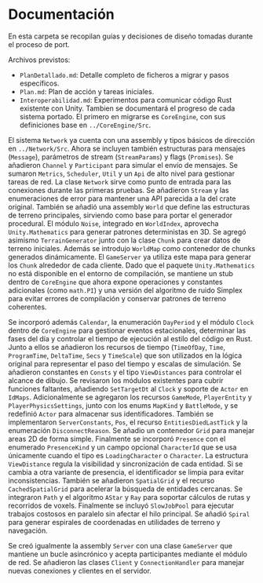 # Documentación

En esta carpeta se recopilan guías y decisiones de diseño tomadas durante el proceso de port.

Archivos previstos:
- `PlanDetallado.md`: Detalle completo de ficheros a migrar y pasos específicos.
- `Plan.md`: Plan de acción y tareas iniciales.
- `Interoperabilidad.md`: Experimentos para comunicar código Rust existente con Unity.
Tambien se documentará el progreso de cada sistema portado. El primero en migrarse es `CoreEngine`, con sus definiciones base en `../CoreEngine/Src`.

El sistema `Network` ya cuenta con una assembly y tipos básicos de dirección en `../Network/Src`.
Ahora se incluyen también estructuras para mensajes (`Message`), parámetros de stream (`StreamParams`) y flags (`Promises`). Se añadieron `Channel` y `Participant` para simular el envío de mensajes.
Se sumaron `Metrics`, `Scheduler`, `Util` y un `Api` de alto nivel para gestionar tareas de red.
La clase `Network` sirve como punto de entrada para las conexiones durante las primeras pruebas. Se añadieron `Stream` y las enumeraciones de error para mantener una API parecida a la del crate original.
También se añadió una assembly `World` que define las estructuras de terreno principales, sirviendo como base para portar el generador procedural. El módulo `Noise`, integrado en `WorldIndex`, aprovecha `Unity.Mathematics` para generar patrones deterministas en 3D. Se agregó asimismo `TerrainGenerator` junto con la clase `Chunk` para crear datos de terreno iniciales. Además se introdujo `WorldMap` como contenedor de chunks generados dinámicamente. El `GameServer` ya utiliza este mapa para generar los `Chunk` alrededor de cada cliente. Dado que el paquete `Unity.Mathematics` no está disponible en el entorno de compilación, se mantiene un stub dentro de `CoreEngine` que ahora expone operaciones y constantes adicionales (como `math.PI`) y una versión del algoritmo de ruido Simplex para evitar errores de compilación y conservar patrones de terreno coherentes.

Se incorporó además `Calendar`, la enumeración `DayPeriod` y el módulo `Clock`
dentro de `CoreEngine` para gestionar eventos estacionales, determinar las
fases del día y controlar el tiempo de ejecución al estilo del código en Rust.
Junto a ellos se añadieron los recursos de tiempo (`TimeOfDay`, `Time`,
`ProgramTime`, `DeltaTime`, `Secs` y `TimeScale`) que son utilizados en la lógica
original para representar el paso del tiempo y escalas de simulación.
Se añadieron constantes en `Consts` y el tipo `ViewDistances` para controlar el alcance de dibujo.
Se revisaron los módulos existentes para cubrir funciones faltantes, añadiendo `SetTargetDt` al `Clock` y soporte de `Actor` en `IdMaps`.
Adicionalmente se agregaron los recursos `GameMode`, `PlayerEntity` y `PlayerPhysicsSettings`, junto con los enums `MapKind` y `BattleMode`, y se redefinió `Actor` para almacenar sus identificadores. También se implementaron `ServerConstants`, `Pos`, el recurso `EntitiesDiedLastTick` y la enumeración `DisconnectReason`.
Se añadio un contenedor `Grid` para manejar areas 2D de forma simple.
Finalmente se incorporó `Presence` con el enumerado `PresenceKind` y un campo
opcional `CharacterId` que se usa únicamente cuando el tipo es
`LoadingCharacter` o `Character`. La estructura `ViewDistance` regula la
visibilidad y sincronización de cada entidad. Si se cambia a otra variante de
presencia, el identificador se limpia para evitar inconsistencias.
También se añadieron `SpatialGrid` y el recurso `CachedSpatialGrid` para acelerar la búsqueda de entidades cercanas.
Se integraron `Path` y el algoritmo `AStar` y `Ray` para soportar cálculos de rutas y recorridos de voxels.
Finalmente se incluyó `SlowJobPool` para ejecutar trabajos costosos en paralelo sin afectar el hilo principal.
Se añadió `Spiral` para generar espirales de coordenadas en utilidades de terreno y navegación.

Se creó igualmente la assembly `Server` con una clase `GameServer` que mantiene un bucle asincrónico y acepta participantes mediante el módulo de red.
Se añadieron las clases `Client` y `ConnectionHandler` para manejar nuevas conexiones y clientes en el servidor.
